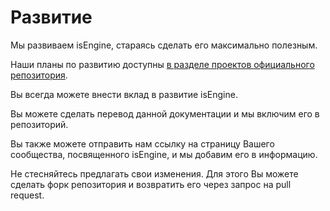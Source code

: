 # Развитие

Мы развиваем isEngine, стараясь сделать его максимально полезным.

Наши планы по развитию доступны [в разделе проектов официального репозитория](https://github.com/isengine/core/projects).

Вы всегда можете внести вклад в развитие isEngine.

Вы можете сделать перевод данной документации и мы включим его в репозиторий.

Вы также можете отправить нам ссылку на страницу Вашего сообщества, посвященного isEngine, и мы добавим его в информацию.

Не стесняйтесь предлагать свои изменения. Для этого Вы можете сделать форк репозитория и возвратить его через запрос на pull request.
